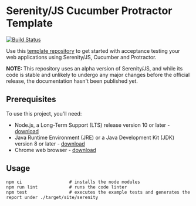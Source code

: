 # Serenity/JS Cucumber Protractor Template

[![Build Status](https://travis-ci.org/serenity-js/serenity-js-cucumber-protractor-template.svg?branch=master)](https://travis-ci.org/serenity-js/serenity-js-cucumber-protractor-template)

Use this [template repository](https://help.github.com/en/articles/creating-a-repository-from-a-template)
to get started with acceptance testing your web applications using Serenity/JS, Cucumber and Protractor.

**NOTE:** This repository uses an alpha version of Serenity/JS, and while its code is stable and unlikely to undergo
any major changes before the official release, the documentation hasn't been published yet.

## Prerequisites

To use this project, you'll need:
- Node.js, a Long-Term Support (LTS) release version 10 or later - [download](https://nodejs.org/en/)
- Java Runtime Environment (JRE) or a Java Development Kit (JDK) version 8 or later - [download](https://adoptopenjdk.net/)
- Chrome web browser - [download](https://www.google.co.uk/chrome/)

## Usage

```
npm ci                  # installs the node modules
npm run lint            # runs the code linter
npm test                # executes the example tests and generates the report under ./target/site/serenity
```

